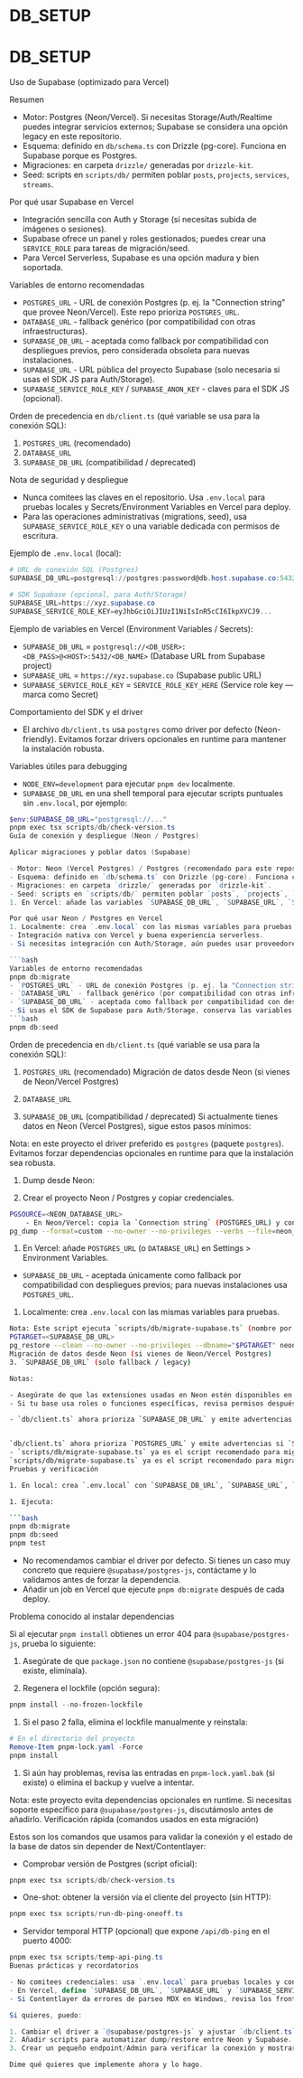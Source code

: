 # DB_SETUP

<!--
Resumen generado automáticamente.
-->
# DB_SETUP

<!--
Resumen generado automáticamente.

DB_SETUP.md

2025-09-13T06:20:07.355Z

——————————————————————————————
Archivo .md: DB_SETUP.md
Tamaño: 7962 caracteres, 195 líneas
Resumen básico generado automáticamente sin análisis de IA.
Contenido detectado basado en extensión y estructura básica.
-->
Uso de Supabase (optimizado para Vercel)

Resumen

- Motor: Postgres (Neon/Vercel). Si necesitas Storage/Auth/Realtime puedes integrar servicios externos; Supabase se considera una opción legacy en este repositorio.
- Esquema: definido en `db/schema.ts` con Drizzle (pg-core). Funciona en Supabase porque es Postgres.
- Migraciones: en carpeta `drizzle/` generadas por `drizzle-kit`.
- Seed: scripts en `scripts/db/` permiten poblar `posts`, `projects`, `services`, `streams`.

Por qué usar Supabase en Vercel

- Integración sencilla con Auth y Storage (si necesitas subida de imágenes o sesiones).
- Supabase ofrece un panel y roles gestionados; puedes crear una `SERVICE_ROLE` para tareas de migración/seed.
- Para Vercel Serverless, Supabase es una opción madura y bien soportada.

Variables de entorno recomendadas

- `POSTGRES_URL` - URL de conexión Postgres (p. ej. la "Connection string" que provee Neon/Vercel). Este repo prioriza `POSTGRES_URL`.
- `DATABASE_URL` - fallback genérico (por compatibilidad con otras infraestructuras).
- `SUPABASE_DB_URL` - aceptada como fallback por compatibilidad con despliegues previos, pero considerada obsoleta para nuevas instalaciones.
- `SUPABASE_URL` - URL pública del proyecto Supabase (solo necesaria si usas el SDK JS para Auth/Storage).
- `SUPABASE_SERVICE_ROLE_KEY` / `SUPABASE_ANON_KEY` - claves para el SDK JS (opcional).

Orden de precedencia en `db/client.ts` (qué variable se usa para la conexión SQL):
 
1. `POSTGRES_URL` (recomendado)
2. `DATABASE_URL`
3. `SUPABASE_DB_URL` (compatibilidad / deprecated)

Nota de seguridad y despliegue

- Nunca comitees las claves en el repositorio. Usa `.env.local` para pruebas locales y Secrets/Environment Variables en Vercel para deploy.
- Para las operaciones administrativas (migrations, seed), usa `SUPABASE_SERVICE_ROLE_KEY` o una variable dedicada con permisos de escritura.

Ejemplo de `.env.local` (local):

```powershell
# URL de conexión SQL (Postgres)
SUPABASE_DB_URL=postgresql://postgres:password@db.host.supabase.co:5432/postgres

# SDK Supabase (opcional, para Auth/Storage)
SUPABASE_URL=https://xyz.supabase.co
SUPABASE_SERVICE_ROLE_KEY=eyJhbGciOiJIUzI1NiIsInR5cCI6IkpXVCJ9...
```

Ejemplo de variables en Vercel (Environment Variables / Secrets):

- `SUPABASE_DB_URL` = `postgresql://<DB_USER>:<DB_PASS>@<HOST>:5432/<DB_NAME>` (Database URL from Supabase project)
- `SUPABASE_URL` = `https://xyz.supabase.co` (Supabase public URL)
- `SUPABASE_SERVICE_ROLE_KEY` = `SERVICE_ROLE_KEY_HERE` (Service role key — marca como Secret)

Comportamiento del SDK y el driver

- El archivo `db/client.ts` usa `postgres` como driver por defecto (Neon-friendly). Evitamos forzar drivers opcionales en runtime para mantener la instalación robusta.

Variables útiles para debugging

- `NODE_ENV=development` para ejecutar `pnpm dev` localmente.
- `SUPABASE_DB_URL` en una shell temporal para ejecutar scripts puntuales sin `.env.local`, por ejemplo:

```powershell
$env:SUPABASE_DB_URL="postgresql://..."
pnpm exec tsx scripts/db/check-version.ts
Guía de conexión y despliegue (Neon / Postgres)

Aplicar migraciones y poblar datos (Supabase)

- Motor: Neon (Vercel Postgres) / Postgres (recomendado para este repositorio).
- Esquema: definido en `db/schema.ts` con Drizzle (pg-core). Funciona con cualquier Postgres compatible.
- Migraciones: en carpeta `drizzle/` generadas por `drizzle-kit`.
- Seed: scripts en `scripts/db/` permiten poblar `posts`, `projects`, `services`, `streams`.
1. En Vercel: añade las variables `SUPABASE_DB_URL`, `SUPABASE_URL`, `SUPABASE_SERVICE_ROLE_KEY` en Settings > Environment Variables.

Por qué usar Neon / Postgres en Vercel
1. Localmente: crea `.env.local` con las mismas variables para pruebas.
- Integración nativa con Vercel y buena experiencia serverless.
- Si necesitas integración con Auth/Storage, aún puedes usar proveedores externos; este repo usa Drizzle para acceso SQL directo.

```bash
Variables de entorno recomendadas
pnpm db:migrate
- `POSTGRES_URL` - URL de conexión Postgres (p. ej. la "Connection string" que provee Neon/Vercel). Este repo prioriza `POSTGRES_URL`.
- `DATABASE_URL` - fallback genérico (por compatibilidad con otras infraestructuras).
- `SUPABASE_DB_URL` - aceptada como fallback por compatibilidad con despliegues previos, pero considerada obsoleta para nuevas instalaciones.
- Si usas el SDK de Supabase para Auth/Storage, conserva las variables `SUPABASE_URL` y `SUPABASE_SERVICE_ROLE_KEY` solo para esa funcionalidad.
```bash
pnpm db:seed
```

Orden de precedencia en `db/client.ts` (qué variable se usa para la conexión SQL):
 
1. `POSTGRES_URL` (recomendado)
Migración de datos desde Neon (si vienes de Neon/Vercel Postgres)

2. `DATABASE_URL`
3. `SUPABASE_DB_URL` (compatibilidad / deprecated)
Si actualmente tienes datos en Neon (Vercel Postgres), sigue estos pasos mínimos:

Nota: en este proyecto el driver preferido es `postgres` (paquete `postgres`). Evitamos forzar dependencias opcionales en runtime para que la instalación sea robusta.
1. Dump desde Neon:

1. Crear el proyecto Neon / Postgres y copiar credenciales.
```bash
PGSOURCE=<NEON_DATABASE_URL>
    - En Neon/Vercel: copia la `Connection string` (POSTGRES_URL) y configúrala como variable de entorno en Vercel.
pg_dump --format=custom --no-owner --no-privileges --verbs --file=neon_dump.dump "$PGSOURCE"
```
1. En Vercel: añade `POSTGRES_URL` (o `DATABASE_URL`) en Settings > Environment Variables.

- `SUPABASE_DB_URL` - aceptada únicamente como fallback por compatibilidad con despliegues previos; para nuevas instalaciones usa `POSTGRES_URL`.
1. Localmente: crea `.env.local` con las mismas variables para pruebas.

```bash
Nota: Este script ejecuta `scripts/db/migrate-supabase.ts` (nombre por compatibilidad) y usa `POSTGRES_URL`/`DATABASE_URL`/`SUPABASE_DB_URL`.
PGTARGET=<SUPABASE_DB_URL>
pg_restore --clean --no-owner --no-privileges --dbname="$PGTARGET" neon_dump.dump
Migración de datos desde Neon (si vienes de Neon/Vercel Postgres)
3. `SUPABASE_DB_URL` (solo fallback / legacy)

Notas:

- Asegúrate de que las extensiones usadas en Neon estén disponibles en Supabase; ajusta schema si hay diferencias.
- Si tu base usa roles o funciones específicas, revisa permisos después del restore.

- `db/client.ts` ahora prioriza `SUPABASE_DB_URL` y emite advertencias si `SUPABASE_URL`/`SERVICE_ROLE_KEY` no están definidos.


`db/client.ts` ahora prioriza `POSTGRES_URL` y emite advertencias si `SUPABASE_URL`/`SERVICE_ROLE_KEY` no están definidos.
- `scripts/db/migrate-supabase.ts` ya es el script recomendado para migraciones.
`scripts/db/migrate-supabase.ts` ya es el script recomendado para migraciones.
Pruebas y verificación

1. En local: crea `.env.local` con `SUPABASE_DB_URL`, `SUPABASE_URL`, `SUPABASE_SERVICE_ROLE_KEY`.

1. Ejecuta:

```bash
pnpm db:migrate
pnpm db:seed
pnpm test
```

- No recomendamos cambiar el driver por defecto. Si tienes un caso muy concreto que requiere `@supabase/postgres-js`, contáctame y lo validamos antes de forzar la dependencia.
- Añadir un job en Vercel que ejecute `pnpm db:migrate` después de cada deploy.

Problema conocido al instalar dependencias

Si al ejecutar `pnpm install` obtienes un error 404 para `@supabase/postgres-js`, prueba lo siguiente:

1. Asegúrate de que `package.json` no contiene `@supabase/postgres-js` (si existe, elimínala).

1. Regenera el lockfile (opción segura):

```powershell
pnpm install --no-frozen-lockfile
```

1. Si el paso 2 falla, elimina el lockfile manualmente y reinstala:

```powershell
# En el directorio del proyecto
Remove-Item pnpm-lock.yaml -Force
pnpm install
```

1. Si aún hay problemas, revisa las entradas en `pnpm-lock.yaml.bak` (si existe) o elimina el backup y vuelve a intentar.

Nota: este proyecto evita dependencias opcionales en runtime. Si necesitas soporte específico para `@supabase/postgres-js`, discutámoslo antes de añadirlo.
Verificación rápida (comandos usados en esta migración)

Estos son los comandos que usamos para validar la conexión y el estado de la base de datos sin depender de Next/Contentlayer:

- Comprobar versión de Postgres (script oficial):
```powershell
pnpm exec tsx scripts/db/check-version.ts
```

- One-shot: obtener la versión vía el cliente del proyecto (sin HTTP):
```powershell
pnpm exec tsx scripts/run-db-ping-oneoff.ts
```

- Servidor temporal HTTP (opcional) que expone `/api/db-ping` en el puerto 4000:

```powershell
pnpm exec tsx scripts/temp-api-ping.ts
Buenas prácticas y recordatorios

- No comitees credenciales: usa `.env.local` para pruebas locales y configura variables en Vercel para deploy.
- En Vercel, define `SUPABASE_DB_URL`, `SUPABASE_URL` y `SUPABASE_SERVICE_ROLE_KEY` como Environment Variables (Secret).
- Si Contentlayer da errores de parseo MDX en Windows, revisa los frontmatters de los `.mdx` afectados; son warnings que pueden impedir la generación de `.contentlayer`.

Si quieres, puedo:

1. Cambiar el driver a `@supabase/postgres-js` y ajustar `db/client.ts`.
2. Añadir scripts para automatizar dump/restore entre Neon y Supabase.
3. Crear un pequeño endpoint/Admin para verificar la conexión y mostrar versión de DB.

Dime qué quieres que implemente ahora y lo hago.

